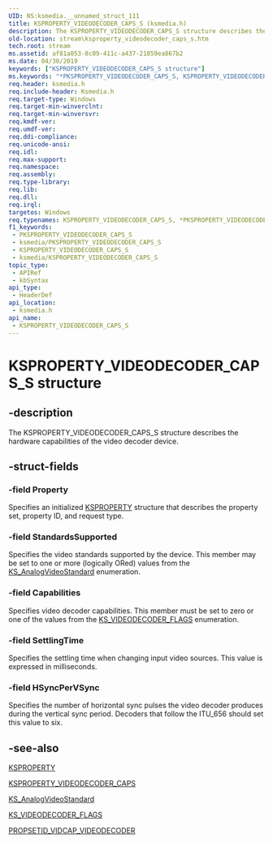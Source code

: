 ```yaml
---
UID: NS:ksmedia.__unnamed_struct_111
title: KSPROPERTY_VIDEODECODER_CAPS_S (ksmedia.h)
description: The KSPROPERTY_VIDEODECODER_CAPS_S structure describes the hardware capabilities of the video decoder device.
old-location: stream\ksproperty_videodecoder_caps_s.htm
tech.root: stream
ms.assetid: af81a053-8c09-411c-a437-21859ea867b2
ms.date: 04/30/2019
keywords: ["KSPROPERTY_VIDEODECODER_CAPS_S structure"]
ms.keywords: "*PKSPROPERTY_VIDEODECODER_CAPS_S, KSPROPERTY_VIDEODECODER_CAPS_S, KSPROPERTY_VIDEODECODER_CAPS_S structure [Streaming Media Devices], PKSPROPERTY_VIDEODECODER_CAPS_S, PKSPROPERTY_VIDEODECODER_CAPS_S structure pointer [Streaming Media Devices], ksmedia/KSPROPERTY_VIDEODECODER_CAPS_S, ksmedia/PKSPROPERTY_VIDEODECODER_CAPS_S, stream.ksproperty_videodecoder_caps_s, vidcapstruct_091e360d-7c9a-4ffc-a7b5-aa634847bbed.xml"
req.header: ksmedia.h
req.include-header: Ksmedia.h
req.target-type: Windows
req.target-min-winverclnt: 
req.target-min-winversvr: 
req.kmdf-ver: 
req.umdf-ver: 
req.ddi-compliance: 
req.unicode-ansi: 
req.idl: 
req.max-support: 
req.namespace: 
req.assembly: 
req.type-library: 
req.lib: 
req.dll: 
req.irql: 
targetos: Windows
req.typenames: KSPROPERTY_VIDEODECODER_CAPS_S, *PKSPROPERTY_VIDEODECODER_CAPS_S
f1_keywords:
 - PKSPROPERTY_VIDEODECODER_CAPS_S
 - ksmedia/PKSPROPERTY_VIDEODECODER_CAPS_S
 - KSPROPERTY_VIDEODECODER_CAPS_S
 - ksmedia/KSPROPERTY_VIDEODECODER_CAPS_S
topic_type:
 - APIRef
 - kbSyntax
api_type:
 - HeaderDef
api_location:
 - ksmedia.h
api_name:
 - KSPROPERTY_VIDEODECODER_CAPS_S
---
```


# KSPROPERTY_VIDEODECODER_CAPS_S structure


## -description

The KSPROPERTY_VIDEODECODER_CAPS_S structure describes the hardware capabilities of the video decoder device.

## -struct-fields

### -field Property

Specifies an initialized <a href="https://docs.microsoft.com/previous-versions/ff564262(v=vs.85)">KSPROPERTY</a> structure that describes the property set, property ID, and request type.

### -field StandardsSupported

Specifies the video standards supported by the device. This member may be set to one or more (logically ORed) values from the <a href="https://docs.microsoft.com/windows-hardware/drivers/ddi/ksmedia/ne-ksmedia-ks_analogvideostandard">KS_AnalogVideoStandard</a> enumeration.

### -field Capabilities

Specifies video decoder capabilities. This member must be set to zero or one of the values from the <a href="https://docs.microsoft.com/windows-hardware/drivers/ddi/ksmedia/ne-ksmedia-ks_videodecoder_flags">KS_VIDEODECODER_FLAGS</a> enumeration.

### -field SettlingTime

Specifies the settling time when changing input video sources. This value is expressed in milliseconds.

### -field HSyncPerVSync

Specifies the number of horizontal sync pulses the video decoder produces during the vertical sync period. Decoders that follow the ITU_656 should set this value to six.

## -see-also

<a href="https://docs.microsoft.com/previous-versions/ff564262(v=vs.85)">KSPROPERTY</a>



<a href="https://docs.microsoft.com/windows-hardware/drivers/stream/ksproperty-videodecoder-caps">KSPROPERTY_VIDEODECODER_CAPS</a>



<a href="https://docs.microsoft.com/windows-hardware/drivers/ddi/ksmedia/ne-ksmedia-ks_analogvideostandard">KS_AnalogVideoStandard</a>



<a href="https://docs.microsoft.com/windows-hardware/drivers/ddi/ksmedia/ne-ksmedia-ks_videodecoder_flags">KS_VIDEODECODER_FLAGS</a>



<a href="https://docs.microsoft.com/windows-hardware/drivers/stream/propsetid-vidcap-videodecoder">PROPSETID_VIDCAP_VIDEODECODER</a>

